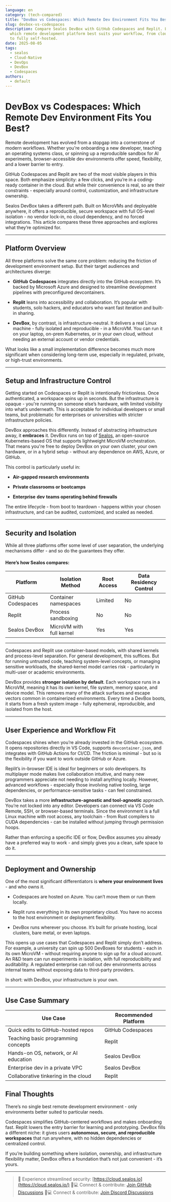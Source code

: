 ```yaml
---
language: en
category: (tech-compared)
title: "DevBox vs Codespaces: Which Remote Dev Environment Fits You Best?"
slug: devbox-vs-codespaces
description: Compare Sealos DevBox with GitHub Codespaces and Replit. Learn
  which remote development platform best suits your workflow, from cloud-native
  to fully self-hosted.
date: 2025-08-05
tags:
  - sealos
  - Cloud-Native
  - DevOps
  - DevBox
  - Codespaces
authors:
  - default
---
```

# **DevBox vs Codespaces: Which Remote** **Dev**  **Environment** **Fits You Best?**

Remote development has evolved from a stopgap into a cornerstone of modern workflows. Whether you're onboarding a new developer, teaching an operating systems class, or spinning up a reproducible sandbox for AI experiments, browser-accessible dev environments offer speed, flexibility, and a lower barrier to entry.

GitHub Codespaces and Replit are two of the most visible players in this space. Both emphasize simplicity: a few clicks, and you’re in a coding-ready container in the cloud. But while their convenience is real, so are their constraints - especially around control, customization, and infrastructure ownership.

Sealos DevBox takes a different path. Built on MicroVMs and deployable anywhere, it offers a reproducible, secure workspace with full OS-level isolation - no vendor lock-in, no cloud dependency, and no forced integrations. This article compares these three approaches and explores what they’re optimized for.

----------

## Platform Overview

All three platforms solve the same core problem: reducing the friction of development environment setup. But their target audiences and architectures diverge:

-   **GitHub** **Codespaces** integrates directly into the GitHub ecosystem. It’s backed by Microsoft Azure and designed to streamline development pipelines with preconfigured devcontainers.
    
-   **Replit** leans into accessibility and collaboration. It’s popular with students, solo hackers, and educators who want fast iteration and built-in sharing.
    
-   **DevBox**, by contrast, is infrastructure-neutral. It delivers a real Linux machine - fully isolated and reproducible - in a MicroVM. You can run it on your laptop, on-prem Kubernetes, or in your own cloud, without needing an external account or vendor credentials.
    

What looks like a small implementation difference becomes much more significant when considering long-term use, especially in regulated, private, or high-trust environments.

----------

## Setup and Infrastructure Control

Getting started on Codespaces or Replit is intentionally frictionless. Once authenticated, a workspace spins up in seconds. But the infrastructure is opaque - you're running on someone else’s hardware, with limited visibility into what’s underneath. This is acceptable for individual developers or small teams, but problematic for enterprises or universities with stricter infrastructure policies.

DevBox approaches this differently. Instead of abstracting infrastructure away, it **embraces** it. DevBox runs on top of [Sealos](https://sealos.io/), an open-source Kubernetes-based OS that supports lightweight MicroVM orchestration. That means you're free to deploy DevBox on your own cluster, your own hardware, or in a hybrid setup - without any dependence on AWS, Azure, or GitHub.

This control is particularly useful in:

-   **Air-gapped research environments**
    
-   **Private classrooms or bootcamps**
    
-   **Enterprise** **dev** **teams operating behind firewalls**
    

The entire lifecycle - from boot to teardown - happens within your chosen infrastructure, and can be audited, customized, and scaled as needed.

----------

## Security and Isolation

While all three platforms offer some level of user separation, the underlying mechanisms differ - and so do the guarantees they offer.

#### Here’s how Sealos compares:
|Platform|Isolation Method|Root Access|Data Residency Control|
|----------------|-------------------------------|-----------------------------|-----------------------------|
|GitHub Codespaces|Container namespaces|Limited|No
|Replit|Process sandboxing|No|No
|Sealos DevBox|MicroVM with full kernel|Yes|Yes
----------
Codespaces and Replit use container-based models, with shared kernels and process-level separation. For general development, this suffices. But for running untrusted code, teaching system-level concepts, or managing sensitive workloads, the shared-kernel model carries risk - particularly in multi-user or academic environments.

DevBox provides **stronger isolation by default**. Each workspace runs in a MicroVM, meaning it has its own kernel, file system, memory space, and device model. This removes many of the attack surfaces and escape vectors common in containerized environments. Every time a DevBox boots, it starts from a fresh system image - fully ephemeral, reproducible, and isolated from the host.

----------

## User Experience and Workflow Fit

Codespaces shines when you’re already invested in the GitHub ecosystem. It opens repositories directly in VS Code, supports `devcontainer.json`, and integrates with GitHub Actions for CI/CD. The friction is minimal - but so is the flexibility if you want to work outside GitHub or Azure.

Replit’s in-browser IDE is ideal for beginners or solo developers. Its multiplayer mode makes live collaboration intuitive, and many new programmers appreciate not needing to install anything locally. However, advanced workflows - especially those involving native tooling, large dependencies, or performance-sensitive tasks - can feel constrained.

DevBox takes a more **infrastructure-agnostic and tool-agnostic** approach. You’re not locked into any editor. Developers can connect via VS Code Remote, SSH, or browser-based terminals. Since the environment is a full Linux machine with root access, any toolchain - from Rust compilers to CUDA dependencies - can be installed without jumping through permission hoops.

Rather than enforcing a specific IDE or flow, DevBox assumes you already have a preferred way to work - and simply gives you a clean, safe space to do it.

----------

## Deployment and Ownership

One of the most significant differentiators is **where your environment lives** - and who owns it.

-   Codespaces are hosted on Azure. You can’t move them or run them locally.
    
-   Replit runs everything in its own proprietary cloud. You have no access to the host environment or deployment flexibility.
    
-   DevBox runs wherever you choose. It’s built for private hosting, local clusters, bare metal, or even laptops.
    

This opens up use cases that Codespaces and Replit simply don’t address. For example, a university can spin up 500 DevBoxes for students - each in its own MicroVM - without requiring anyone to sign up for a cloud account. An R&D team can run experiments in isolation, with full reproducibility and auditability. A regulated enterprise can roll out dev environments across internal teams without exposing data to third-party providers.

In short: with DevBox, your infrastructure is your own.

----------

## Use Case Summary
|Use Case|Recommended Platform|
|----------------|-------------------------------|
|Quick edits to GitHub-hosted repos|GitHub Codespaces|
|Teaching basic programming concepts|Replit|
|Hands-on OS, network, or AI education|Sealos DevBox|
|Enterprise dev in a private VPC|Sealos DevBox|
|Collaborative tinkering in the cloud|Replit|


## Final Thoughts

There’s no single best remote development environment - only environments better suited to particular needs.

Codespaces simplifies GitHub-centered workflows and makes onboarding fast. Replit lowers the entry barrier for learning and prototyping. DevBox fills a different niche: it gives users **autonomous, secure, and reproducible workspaces** that run anywhere, with no hidden dependencies or centralized control.

If you’re building something where isolation, ownership, and infrastructure flexibility matter, DevBox offers a foundation that’s not just convenient - it’s yours.

----------
> 💬 Experience streamlined security: [https://cloud.sealos.io](https://cloud.sealos.io/) 
> 🧑💻 Connect & contribute: [Join GitHub Discussions](https://github.com/labring/sealos/discussions)
> 🧑💻 Connect & contribute: [Join Discord Discussions](https)
